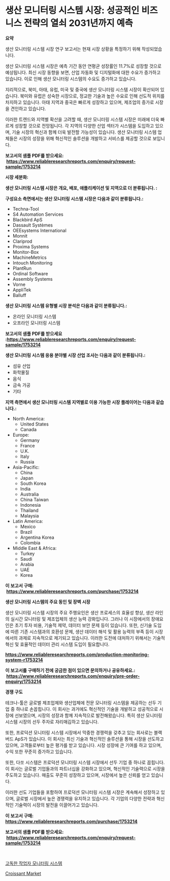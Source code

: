 <p><h1>생산 모니터링 시스템 시장: 성공적인 비즈니스 전략의 열쇠 2031년까지 예측</h1></p><p><strong>요약</strong></p>
<p><p>생산 모니터링 시스템 시장 연구 보고서는 현재 시장 상황을 특정하기 위해 작성되었습니다. </p><p>생산 모니터링 시스템 시장은 예측 기간 동안 연평균 성장률인 11.7%로 성장할 것으로 예상됩니다. 최신 시장 동향을 보면, 산업 자동화 및 디지털화에 대한 수요가 증가하고 있습니다. 이로 인해 생산 모니터링 시스템의 수요도 증가하고 있습니다.</p><p>지리적으로, 북미, 아태, 유럽, 미국 및 중국에 생산 모니터링 시스템 시장이 확산되어 있습니다. 북미와 유럽은 성숙한 시장으로, 정교한 기술과 높은 수요로 인해 선도적 위치를 차지하고 있습니다. 아태 지역과 중국은 빠르게 성장하고 있으며, 제조업의 증가로 시장을 견인하고 있습니다.</p><p>이러한 트렌드와 지역별 확산을 고려할 때, 생산 모니터링 시스템 시장은 미래에 더욱 빠르게 성장할 것으로 전망됩니다. 각 지역의 다양한 산업 섹터가 시스템을 도입하고 있으며, 기술 시장의 혁신과 함께 더욱 발전할 가능성이 있습니다. 생산 모니터링 시스템 업체들은 시장의 성장을 위해 혁신적인 솔루션을 개발하고 서비스를 제공할 것으로 보입니다.</p></p>
<p><strong>보고서의 샘플 PDF를 받으세요: &nbsp;<a href="https://www.reliableresearchreports.com/enquiry/request-sample/1753214">https://www.reliableresearchreports.com/enquiry/request-sample/1753214</a></strong></p>
<p><strong>시장 세분화:</strong></p>
<p><strong> 생산 모니터링 시스템 시장은 개요, 배포, 애플리케이션 및 지역으로 더 분류됩니다. :</strong></p>
<p><strong>구성요소 측면에서는 생산 모니터링 시스템 시장은 다음과 같이 분류됩니다.:</strong></p>
<p><ul><li>Techna-Tool</li><li>S4 Automation Services</li><li>Blackbird ApS</li><li>Dassault Systèmes</li><li>OEEsystems International</li><li>Monnit</li><li>Clariprod</li><li>Proxima Systems</li><li>Monitor-Box</li><li>MachineMetrics</li><li>Intouch Monitoring</li><li>PlantRun</li><li>Ordinal Software</li><li>Assembly Systems</li><li>Vorne</li><li>AppliTek</li><li>Balluff</li></ul></p>
<p><strong> 생산 모니터링 시스템 유형별 시장 분석은 다음과 같이 분류됩니다.:</strong></p>
<p><ul><li>온라인 모니터링 시스템</li><li>오프라인 모니터링 시스템</li></ul></p>
<p><strong>보고서의 샘플 PDF를 받으세요 :<a href="https://www.reliableresearchreports.com/enquiry/request-sample/1753214">https://www.reliableresearchreports.com/enquiry/request-sample/1753214</a></strong></p>
<p><strong> 생산 모니터링 시스템 응용 분야별 시장 산업 조사는 다음과 같이 분류됩니다.:</strong></p>
<p><ul><li>섬유 산업</li><li>화학물질</li><li>음식</li><li>금속 가공</li><li>기타</li></ul></p>
<p><strong>지역 측면에서 생산 모니터링 시스템 지역별로 이용 가능한 시장 플레이어는 다음과 같습니다.:</strong></p>
<p><ul>
    <li>
        North America:
        <ul>
            <li>United States</li>
            <li>Canada</li>
        </ul>
    </li>
    <li>
        Europe:
        <ul>
            <li>Germany</li>
            <li>France</li>
            <li>U.K.</li>
            <li>Italy</li>
            <li>Russia</li>
        </ul>
    </li>
    <li>
        Asia-Pacific:
        <ul>
            <li>China</li>
            <li>Japan</li>
            <li>South Korea</li>
            <li>India</li>
            <li>Australia</li>
            <li>China Taiwan</li>
            <li>Indonesia</li>
            <li>Thailand</li>
            <li>Malaysia</li>
        </ul>
    </li>
    <li>
        Latin America:
        <ul>
            <li>Mexico</li>
            <li>Brazil</li>
            <li>Argentina Korea</li>
            <li>Colombia</li>
        </ul>
    </li>
    <li>
        Middle East & Africa:
        <ul>
            <li>Turkey</li>
            <li>Saudi</li>
            <li>Arabia</li>
            <li>UAE</li>
            <li>Korea</li>
        </ul>
    </li>
    </ul></p>
<p><strong>이 보고서 구매: &nbsp;<a href="https://www.reliableresearchreports.com/purchase/1753214">https://www.reliableresearchreports.com/purchase/1753214</a></strong></p>
<p><strong>생산 모니터링 시스템의 주요 동인 및 장벽 시장</strong></p>
<p><p>생산 모니터링 시스템 시장의 주요 주행요인은 생산 프로세스의 효율성 향상, 생산 라인의 실시간 모니터링 및 제조업체의 생산 능력 강화입니다. 그러나 이 시장에서의 장애요인은 초기 투자 비용, 기술적 제약, 데이터 보안 문제 등이 있습니다. 또한, 신기술 도입에 따른 기존 시스템과의 호환성 문제, 생산 데이터 해석 및 활용 능력의 부족 등이 시장에서의 과제로 지속적으로 제기되고 있습니다. 이러한 도전에 대처하기 위해서는 기술적 혁신 및 효율적인 데이터 관리 시스템 도입이 필요합니다.</p></p>
<p><strong><a href="https://www.reliableresearchreports.com/production-monitoring-system-r1753214">https://www.reliableresearchreports.com/production-monitoring-system-r1753214</a></strong></p>
<p><strong>이 보고서를 구매하기 전에 궁금한 점이 있으면 문의하거나 공유하세요.: &nbsp;<a href="https://www.reliableresearchreports.com/enquiry/pre-order-enquiry/1753214">https://www.reliableresearchreports.com/enquiry/pre-order-enquiry/1753214</a></strong></p>
<p><strong>경쟁 구도</strong></p>
<p><p>테크나-툴은 글로벌 제조업체와 생산업체에 전문 모니터링 시스템을 제공하는 선두 기업 중 하나로 손꼽힙니다. 이 회사는 과거에도 혁신적인 기술을 개발하고 성공적으로 시장에 선보였으며, 시장의 성장과 함께 지속적으로 발전해왔습니다. 특히 생산 모니터링 시스템 시장의 선두 주자로 자리매김하고 있습니다. </p><p>또한, 프로덕션 모니터링 시스템 시장에서 막중한 경쟁력을 갖추고 있는 회사로는 블랙버드 ApS가 있습니다. 이 회사는 최신 기술과 혁신적인 솔루션을 통해 시장을 선도하고 있으며, 고객들로부터 높은 평가를 받고 있습니다. 시장 성장에 큰 기여를 하고 있으며, 수익 또한 꾸준히 증가하고 있습니다. </p><p>또한, 다쏘 시스템은 프로덕션 모니터링 시스템 시장에서 선두 기업 중 하나로 꼽힙니다. 이 회사는 글로벌 기업들과의 파트너십을 강화하고 있으며, 혁신적인 기술력으로 시장을 주도하고 있습니다. 매출도 꾸준히 성장하고 있으며, 시장에서 높은 신뢰를 얻고 있습니다. </p><p>이러한 선도 기업들을 포함하여 프로덕션 모니터링 시스템 시장은 계속해서 성장하고 있으며, 글로벌 시장에서 높은 경쟁력을 유지하고 있습니다. 각 기업의 다양한 전략과 혁신적인 기술력이 시장의 발전을 이끌어가고 있습니다.</p></p>
<p><strong>이 보고서 구매: &nbsp; <a href="https://www.reliableresearchreports.com/purchase/1753214">https://www.reliableresearchreports.com/purchase/1753214</a></strong></p>
<p><strong>보고서의 샘플 PDF를 받으세요: &nbsp;<a href="https://www.reliableresearchreports.com/enquiry/request-sample/1753214">https://www.reliableresearchreports.com/enquiry/request-sample/1753214</a></strong><strong></strong></p>
<p>&nbsp;</p>
<p><p><a href="https://github.com/jntpkh496620/Market-Research-Report-List-1/blob/main/308044825886.md">고독한 작업자 모니터링 시스템</a></p><p><a href="https://noble-drawer-34c.notion.site/Croissant-Market-Report-Reveals-the-Latest-Trends-And-Growth-Opportunities-of-this-Market-e6d56bf499084cc48fc73362919219b2">Croissant Market</a></p></p>